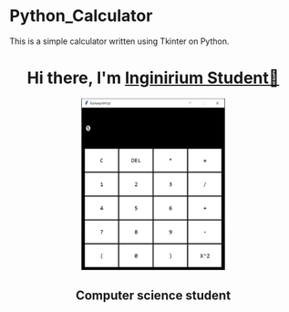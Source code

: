 # Python_Calculator
This is a simple calculator written using Tkinter on Python.

<h1 align="center">Hi there, I'm <a href="https://inginirium.ru/", target="_blank">Inginirium Student👋</a></h1>
<div align="center">
  <img src="калькулятор.png", width=50%, height=50% />
</div>

<h2 align="center">Computer science student</h2>
